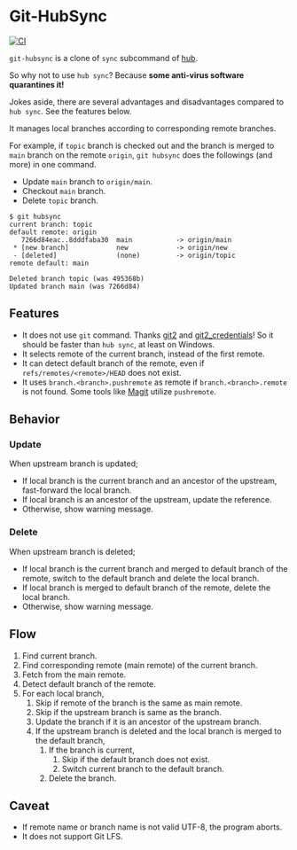 # Git-HubSync

[![CI](https://github.com/iquiw/git-hubsync/workflows/Rust/badge.svg)](https://github.com/iquiw/git-hubsync/actions)

`git-hubsync` is a clone of `sync` subcommand of [hub](https://hub.github.com/).

So why not to use `hub sync`?  Because **some anti-virus software quarantines it!**

Jokes aside, there are several advantages and disadvantages compared to `hub sync`.
See the features below.

It manages local branches according to corresponding remote branches.

For example, if `topic` branch is checked out and the branch is merged to
`main` branch on the remote `origin`, `git hubsync` does the followings
(and more) in one command.

* Update `main` branch to `origin/main`.
* Checkout `main` branch.
* Delete `topic` branch.

```console
$ git hubsync
current branch: topic
default remote: origin
   7266d84eac..8dddfaba30  main           -> origin/main
 * [new branch]            new            -> origin/new
 - [deleted]               (none)         -> origin/topic
remote default: main

Deleted branch topic (was 495368b)
Updated branch main (was 7266d84)
```

## Features

* It does not use `git` command.  Thanks [git2](https://github.com/rust-lang/git2-rs) and [git2_credentials](https://github.com/davidB/git2_credentials)!
  So it should be faster than `hub sync`, at least on Windows.
* It selects remote of the current branch, instead of the first remote.
* It can detect default branch of the remote, even if `refs/remotes/<remote>/HEAD` does not exist.
* It uses `branch.<branch>.pushremote` as remote if `branch.<branch>.remote` is not found.
  Some tools like [Magit](https://magit.vc/) utilize `pushremote`.

## Behavior

### Update

When upstream branch is updated;

* If local branch is the current branch and an ancestor of the upstream, fast-forward the local branch.
* If local branch is an ancestor of the upstream, update the reference.
* Otherwise, show warning message.

### Delete

When upstream branch is deleted;

* If local branch is the current branch and merged to default branch of the remote, switch to the default branch and delete the local branch.
* If local branch is merged to default branch of the remote, delete the local branch.
* Otherwise, show warning message.

## Flow

1. Find current branch.
2. Find corresponding remote (main remote) of the current branch.
3. Fetch from the main remote.
4. Detect default branch of the remote.
5. For each local branch,
   1. Skip if remote of the branch is the same as main remote.
   2. Skip if the upstream branch is same as the branch.
   3. Update the branch if it is an ancestor of the upstream branch.
   4. If the upstream branch is deleted and the local branch is merged to the default branch,
      1. If the branch is current,
         1. Skip if the default branch does not exist.
         2. Switch current branch to the default branch.
      2. Delete the branch.


## Caveat

* If remote name or branch name is not valid UTF-8, the program aborts.
* It does not support Git LFS.
